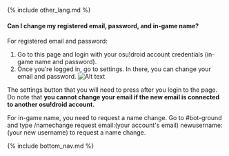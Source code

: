 {% include other_lang.md %}

#### Can I change my registered email, password, and in-game name?

For registered email and password:

1. Go to this page and login with your osu!droid account credentials (in-game name and password).
2. Once you’re logged in, go to settings. In there, you can change your email and password.
![Alt text]({{site.baseurl}}/assets/images/image.png "The settings button that you will need to press after you login to the page.")

The settings button that you will need to press after you login to the page.
Do note that **you cannot change your email if the new email is connected to another osu!droid account.**

For in-game name, you need to request a name change. Go to #bot-ground and type /namechange request email:(your account's email) newusername:(your new username) to request a name change.

<!-- Don't touch this part thank you -->
{% include bottom_nav.md %}